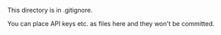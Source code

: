 This directory is in .gitignore.

You can place API keys etc. as files here and they won't be committed.

